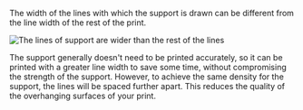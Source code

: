 The width of the lines with which the support is drawn can be different from the line width of the rest of the print.

![The lines of support are wider than the rest of the lines](support_line_width.png)

The support generally doesn't need to be printed accurately, so it can be printed with a greater line width to save some time, without compromising the strength of the support. However, to achieve the same density for the support, the lines will be spaced further apart. This reduces the quality of the overhanging surfaces of your print.